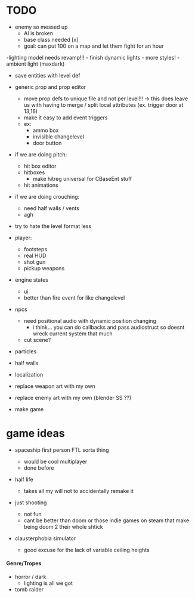 # TODO



- enemy so messed up
    - AI is broken 
    - base class needed [x]
    - goal: can put 100 on a map and let them fight for an hour


-lighting model needs revamp!!!
    - finish dynamic lights 
        - more styles!
    - ambient light (maxdark)

- save entities with level def

- generic prop and prop editor 
    - move prop defs to unique file and not per level!!!
        -> this does leave us with having to merge / split local attributes (ex. trigger door at 13,16)
    - make it easy to add event triggers
    - ex:
        - ammo box
        - invisible changelevel
        - door button



- if we are doing pitch:
    - hit box editor 
    - hitboxes
        - make hitreg universal for CBaseEnt stuff
    - hit animations 

- if we are doing crouching:
    - need half walls / vents
    - agh

- try to hate the level format less

- player:
    - footsteps
    - real HUD
    - shot gun
    - pickup weapons

- engine states
    - ui
    - better than fire event for like changelevel

- npcs
    - need positional audio with dynamic position changing 
        - i think... you can do callbacks and pass audiostruct so doesnt wreck current system that much
    - cut scene? 

- particles
- half walls


- localization


- replace weapon art with my own
- replace enemy art with my own (blender SS ??)

- make game


# game ideas

- spaceship first person FTL sorta thing
    - would be cool multiplayer
    - done before

- half life
    - takes all my will not to accidentally remake it

- just shooting
    - not fun
    - cant be better than doom or those indie games on steam that make being doom 2 their whole shtick

- clausterphobia simulator
    - good excuse for the lack of variable ceiling heights



#### Genre/Tropes
- horror / dark 
    - lighting is all we got 
- tomb raider
